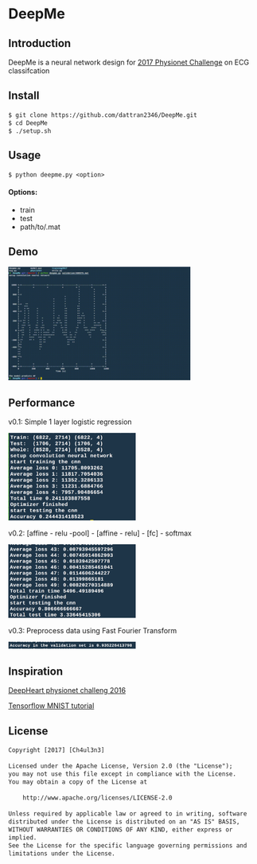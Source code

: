 
# DeepMe

## Introduction
DeepMe is a neural network design for [2017 Physionet Challenge](https://physionet.org/challenge/2017/#preparing) on ECG classifcation
 
## Install
```shell
$ git clone https://github.com/dattran2346/DeepMe.git
$ cd DeepMe
$ ./setup.sh
```

## Usage
```shell
$ python deepme.py <option>
```

#### Options:
- train
- test
- path/to/.mat

## Demo

<img src=screenshot/demo.gif width=366 alt='Video Walkthrough' />


## Performance
v0.1: Simple 1 layer logistic regression 

<img src=screenshot/v0.1.png width='256' alt='image' />

v0.2: [affine - relu -pool] - [affine - relu] - [fc] - softmax

<img src=screenshot/v0.2.png width='256' alt='image' />

v0.3: Preprocess data using Fast Fourier Transform

<img src=screenshot/v0.3.png width=256 alt=image />

## Inspiration

[DeepHeart physionet challeng 2016](https://github.com/jisaacso/DeepHeart)

[Tensorflow MNIST tutorial](https://www.tensorflow.org/get_started/mnist/pros)

## License
    Copyright [2017] [Ch4ul3n3]

    Licensed under the Apache License, Version 2.0 (the "License");
    you may not use this file except in compliance with the License.
    You may obtain a copy of the License at

        http://www.apache.org/licenses/LICENSE-2.0

    Unless required by applicable law or agreed to in writing, software
    distributed under the License is distributed on an "AS IS" BASIS,
    WITHOUT WARRANTIES OR CONDITIONS OF ANY KIND, either express or implied.
    See the License for the specific language governing permissions and
    limitations under the License.

